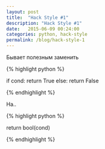 ```yaml
---
layout: post
title:  "Hack Style #1"
description: "Hack Style #1"
date:   2015-06-09 00:24:00
categories: python, hack-style
permalink: /blog/hack-style-1
---
```


Бывает полезным заменить

{% highlight python %}

if cond:
    return True
else:
    return False

{% endhighlight %}

На..
<!--more-->

{% highlight python %}

return bool(cond)

{% endhighlight %}
